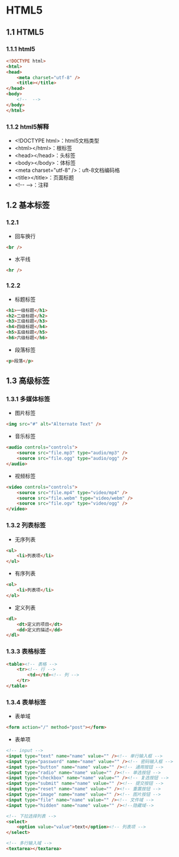 # HTML5

## 1.1 HTML5

### 1.1.1 html5

```html
<!DOCTYPE html>
<html>
<head>
    <meta charset="utf-8" />
    <title></title>
</head>
<body>
    <!--  -->
</body>
</html>
```

### 1.1.2 html5解释

* &lt;!DOCTYPE html&gt;：html5文档类型
* &lt;html&gt;&lt;/html&gt;：根标签
* &lt;head&gt;&lt;/head&gt;：头标签
* &lt;body&gt;&lt;/body&gt;：体标签
* &lt;meta charset="utf-8" /&gt;：uft-8文档编码格
* &lt;title&gt;&lt;/title&gt;：页面标题
* &lt;!--  --&gt;：注释

## 1.2 基本标签

### 1.2.1

* 回车换行

```html
<br />
```

* 水平线

```html
<hr />
```

### 1.2.2

* 标题标签

```html
<h1>一级标题</h1>
<h2>二级标题</h2>
<h3>三级标题</h3>
<h4>四级标题</h4>
<h5>五级标题</h5>
<h6>六级标题</h6>
```

* 段落标签

```html
<p>段落</p>
```

## 1.3 高级标签

### 1.3.1 多媒体标签

* 图片标签

```html
<img src="#" alt="Alternate Text" />
```

* 音乐标签

```html
<audio controls="controls">
    <source src="file.mp3" type="audio/mp3" />
    <source src="file.ogg" type="audio/ogg" />
</audio>
```

* 视频标签

```html
<video controls="controls">
    <source src="file.mp4" type="video/mp4" />
    <source src="file.webm" type="video/webm" />
    <source src="file.ogv" type="video/ogg" />
</video>
```

### 1.3.2 列表标签

* 无序列表

```html
<ul>
    <li>列表项</li>
</ul>
```

* 有序列表

```html
<ol>
    <li>列表项</li>
</ol>
```

* 定义列表

```html
<dl>
    <dt>定义的项目</dt>
    <dd>定义的描述</dd>
</dl>
```

### 1.3.3 表格标签

```html
<table><!-- 表格 -->
    <tr><!-- 行 -->
        <td></td><!-- 列 --> 
    </tr>
</table>
```

### 1.3.4 表单标签

* 表单域

```html
<form action="/" method="post"></form>
```

* 表单项

```html
<!-- input -->
<input type="text" name="name" value="" /><!-- 单行输入框 -->
<input type="password" name="name" value="" /><!-- 密码输入框 -->
<input type="button" name="name" value="" /><!-- 通用按钮 -->
<input type="radio" name="name" value="" /><!-- 单选按钮 -->
<input type="checkbox" name="name" value="" /><!-- 复选按钮 -->
<input type="submit" name="name" value="" /><!-- 提交按钮 -->
<input type="reset" name="name" value="" /><!-- 重置按钮 -->
<input type="image" name="name" value="" /><!-- 图片按钮 -->
<input type="file" name="name" value="" /><!-- 文件域 -->
<input type="hidden" name="name" value="" /><!--隐藏域-->
```

```html
<!-- 下拉选择列表 -->
<select>
    <option value="value">text</option><!-- 列表项 -->
</select>
```

```html
<!-- 多行输入域 -->
<textarea></textarea>
```



